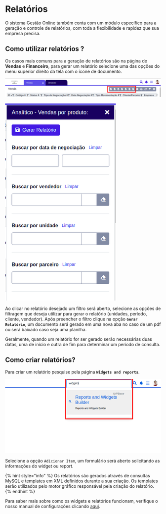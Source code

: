 # Relatórios

O sistema Gestão Online também conta com um módulo específico para a geração e controle de relatórios, com toda a flexibilidade e rapidez que sua empresa precisa.

## Como utilizar relatórios ?

Os casos mais comuns para a geração de relatórios são na página de **Vendas** e **Financeiro**, para gerar um relatório selecione uma das opções do menu superior direito da tela com o ícone de documento.

![](/ui/assets/manuais-de-uso/relatorios/1-relatorios.png)

![Gerar relatório](/ui/assets/manuais-de-uso/relatorios/2-relatorios.png)

Ao clicar no relatório desejado um filtro será aberto, selecione as opções de filtragem que deseja utilizar para gerar o relatório (unidades, período, cliente, vendedor). Após preencher o filtro clique na opção **`Gerar Relatório`**, um documento será gerado em uma nova aba no caso de um pdf ou será baixado caso seja uma planilha.

Geralmente, quando um relatório for ser gerado serão necessárias duas datas, uma de início e outra de fim para determinar um período de consulta.

## Como criar relatórios?

Para criar um relatório pesquise pela página **`Widgets and reports`**.

![Gerar relatório](/ui/assets/manuais-de-uso/relatorios/3-relatorios.png)

Selecione a opção `Adicionar Item`, um formulário será aberto solicitando as informações do widget ou report. 

{% hint style="info" %}
Os relatórios são gerados através de consultas MySQL e templates em XML definidos durante a sua criação.
Os templates serão utilizados pelo motor gráfico responsável pela criação do relatório.
{% endhint %}

Para saber mais sobre como os widgets e relatórios funcionam, verifique o nosso manual de configurações clicando <a href="/ui/iniciando/modulos/configuracoes/report.md">aqui</a>.
